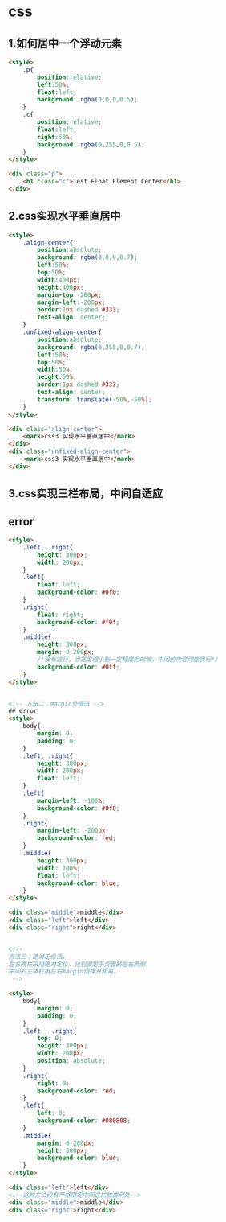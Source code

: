 # css 

## 1.如何居中一个浮动元素

<!-- 
父元素和子元素同时左浮动，父元素相对左移动50%，
然后子元素相对右移动50%，或者子元素相对左移动-50%也就可以了。 
-->
```html
<style>
    .p{
        position:relative;
        left:50%;
        float:left;
        background: rgba(0,0,0,0.5);
    }
    .c{
        position:relative;
        float:left;
        right:50%;
        background: rgba(0,255,0,0.5);
    }
</style>

<div class="p">
    <h1 class="c">Test Float Element Center</h1>
</div>
``` 


## 2.css实现水平垂直居中
<!-- 
/**
 * 负边距+定位：水平垂直居中（Negative Margin）
 * 使用绝对定位将content的定点定位到body的中心，然后使用负margin（content宽高的一半），
 * 将content的中心拉回到body的中心，已到达水平垂直居中的效果。
 */

 ? transform: translate(-50%, -50%);
 -->
```html
<style>
    .align-center{
        position:absolute;
        background: rgba(0,0,0,0.7);
        left:50%;
        top:50%;
        width:400px;
        height:400px;
        margin-top:-200px;
        margin-left:-200px;
        border:1px dashed #333;
        text-align: center;
    }
    .unfixed-align-center{
        position:absolute;
        background: rgba(0,255,0,0.7);
        left:50%;
        top:50%;
        width:50%;
        height:50%;
        border:1px dashed #333;
        text-align: center;
        transform: translate(-50%,-50%);
    }
</style>

<div class="align-center">
    <mark>css3 实现水平垂直居中</mark>
</div>
<div class="unfixed-align-center">
    <mark>css3 实现水平垂直居中</mark>
</div>
``` 

## 3.css实现三栏布局，中间自适应 

<!-- 
/*方法一：自身浮动法。左栏左浮动，右栏右浮动。*/
??? CSS3 multi-column === column-count: 3;
http://www.w3schools.com/css/css3_multiple_columns.asp
 -->
## error
```html
<style>
    .left, .right{
        height: 300px;
        width: 200px;
    }
    .left{
        float: left;
        background-color: #0f0;
    }
    .right{
        float: right;
        background-color: #f0f;
    }
    .middle{
        height: 300px;
        margin: 0 200px;
        /*没有这行，当宽度缩小到一定程度的时候，中间的内容可能换行*/
        background-color: #0ff;
    }
</style>


<!-- 方法二：margin负值法 -->
## error
<style>
    body{
        margin: 0;
        padding: 0;
    }
    .left, .right{
        height: 300px;
        width: 200px;
        float: left;
    }
    .left{
        margin-left: -100%;
        background-color: #0f0;
    }
    .right{
        margin-left: -200px;
        background-color: red;
    }
    .middle{
        height: 300px;
        width: 100%;
        float: left;
        background-color: blue;
    }
</style>

<div class="middle">middle</div>
<div class="left">left</div>
<div class="right">right</div>


<!-- 
方法三：绝对定位法。
左右两栏采用绝对定位，分别固定于页面的左右两侧，
中间的主体栏用左右margin值撑开距离。
 -->

<style>
    body{
        margin: 0;
        padding: 0;
    }
    .left , .right{
        top: 0;
        height: 300px;
        width: 200px;
        position: absolute;
    }
    .right{
        right: 0;
        background-color: red;
    }
    .left{
        left: 0;
        background-color: #080808;
    }
    .middle{
        margin: 0 200px;
        height: 300px;
        background-color: blue;
    }
</style>

<div class="left">left</div>
<!--这种方法没有严格限定中间这栏放置何处-->
<div class="middle">middle</div>
<div class="right">right</div>

``` 

